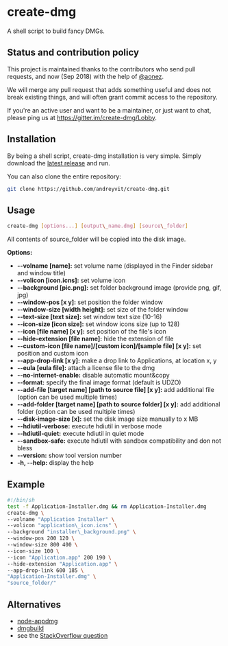 create-dmg
==========

A shell script to build fancy DMGs.


Status and contribution policy
------------------------------

This project is maintained thanks to the contributors who send pull requests, and now (Sep 2018) with the help of [@aonez](https://github.com/aonez).

We will merge any pull request that adds something useful and does not break existing things, and will often grant commit access to the repository.

If you're an active user and want to be a maintainer, or just want to chat, please ping us at https://gitter.im/create-dmg/Lobby.


Installation
------------

By being a shell script, create-dmg installation is very simple. Simply download the [latest release](https://github.com/andreyvit/create-dmg/releases/latest) and run.

You can also clone the entire repository:

```sh
git clone https://github.com/andreyvit/create-dmg.git
```

Usage
-----

```sh
create-dmg [options...] [output\_name.dmg] [source\_folder]
```

All contents of source\_folder will be copied into the disk image.

**Options:**

*   **--volname [name]:** set volume name (displayed in the Finder sidebar and window title)
*   **--volicon [icon.icns]:** set volume icon
*   **--background [pic.png]:** set folder background image (provide png, gif, jpg)
*   **--window-pos [x y]:** set position the folder window
*   **--window-size [width height]:** set size of the folder window
*   **--text-size [text size]:** set window text size (10-16)
*   **--icon-size [icon size]:** set window icons size (up to 128)
*   **--icon [file name] [x y]:** set position of the file's icon
*   **--hide-extension [file name]:** hide the extension of file
*   **--custom-icon [file name]/[custom icon]/[sample file] [x y]:** set position and custom icon
*   **--app-drop-link [x y]:** make a drop link to Applications, at location x, y
*   **--eula [eula file]:** attach a license file to the dmg
*   **--no-internet-enable:** disable automatic mount&copy
*   **--format:** specify the final image format (default is UDZO)
*   **--add-file [target name] [path to source file] [x y]:** add additional file (option can be used multiple times)
*   **--add-folder [target name] [path to source folder] [x y]:** add additional folder (option can be used multiple times)
*   **--disk-image-size [x]:** set the disk image size manually to x MB
*   **--hdiutil-verbose:** execute hdiutil in verbose mode
*   **--hdiutil-quiet:** execute hdiutil in quiet mode
*   **--sandbox-safe:** execute hdiutil with sandbox compatibility and don not bless
*   **--version:** show tool version number
*   **-h, --help:** display the help


Example
-------

```sh
#!/bin/sh
test -f Application-Installer.dmg && rm Application-Installer.dmg
create-dmg \
--volname "Application Installer" \
--volicon "application\_icon.icns" \
--background "installer\_background.png" \
--window-pos 200 120 \
--window-size 800 400 \
--icon-size 100 \
--icon "Application.app" 200 190 \
--hide-extension "Application.app" \
--app-drop-link 600 185 \
"Application-Installer.dmg" \
"source_folder/"
```

Alternatives
------------

* [node-appdmg](https://github.com/LinusU/node-appdmg)
* [dmgbuild](https://pypi.python.org/pypi/dmgbuild)
* see the [StackOverflow question](http://stackoverflow.com/questions/96882/how-do-i-create-a-nice-looking-dmg-for-mac-os-x-using-command-line-tools)
